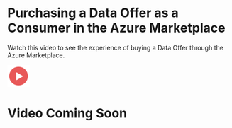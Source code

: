 # Purchasing a Data Offer as a Consumer in the Azure Marketplace

Watch this video to see the experience of buying a Data Offer through the Azure Marketplace.

<a href="#"><img src="./images/Video.png" width="50" style="display:inline-block;"></a>

# Video Coming Soon
